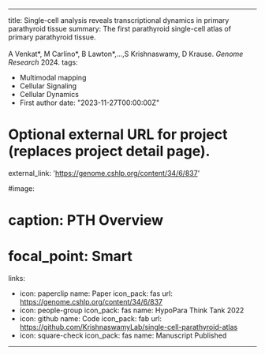 
---
title: Single-cell analysis reveals transcriptional dynamics in primary parathyroid tissue
summary: The first parathyroid single-cell atlas of primary parathyroid tissue.<br /><br />A Venkat*, M Carlino*, B Lawton*,...,S Krishnaswamy, D Krause. *Genome Research* 2024.
tags:
  - Multimodal mapping
  - Cellular Signaling
  - Cellular Dynamics
  - First author
date: "2023-11-27T00:00:00Z"

# Optional external URL for project (replaces project detail page).
external_link: 'https://genome.cshlp.org/content/34/6/837'

#image:
#  caption: PTH Overview
#  focal_point: Smart
links:
  - icon: paperclip
    name: Paper
    icon_pack: fas
    url: https://genome.cshlp.org/content/34/6/837
  - icon: people-group
    icon_pack: fas
    name: HypoPara Think Tank 2022
  - icon: github
    name: Code
    icon_pack: fab
    url: https://github.com/KrishnaswamyLab/single-cell-parathyroid-atlas
  - icon: square-check
    icon_pack: fas
    name: Manuscript Published
---
